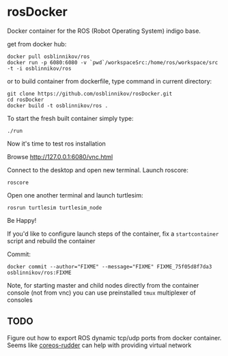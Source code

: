 rosDocker
=========

Docker container for the ROS (Robot Operating System) indigo base.

get from docker hub:

    docker pull osblinnikov/ros
    docker run -p 6080:6080 -v `pwd`/workspaceSrc:/home/ros/workspace/src -t -i osblinnikov/ros

or to build container from dockerfile, type command in current directory:

    git clone https://github.com/osblinnikov/rosDocker.git
    cd rosDocker
    docker build -t osblinnikov/ros .

To start the fresh built container simply type:

    ./run 

Now it's time to test ros installation

Browse http://127.0.0.1:6080/vnc.html

Connect to the desktop and open new terminal. Launch roscore:

    roscore

Open one another terminal and launch turtlesim:

    rosrun turtlesim turtlesim_node

Be Happy!


If you'd like to configure launch steps of the container, fix a `startcontainer`
script and rebuild the container

Commit:

    docker commit --author="FIXME" --message="FIXME" FIXME_75f05d8f7da3 osblinnikov/ros:FIXME

Note, for starting master and child nodes directly from the container console (not from vnc) you can use preinstalled `tmux` multiplexer of consoles

TODO
---

Figure out how to export ROS dynamic tcp/udp ports from docker container. Seems like [coreos-rudder](https://coreos.com/blog/introducing-rudder/) can help with providing virtual network
